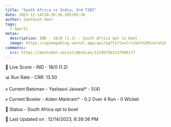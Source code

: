 ```yaml
---
title: "South Africa vs India, 3rd T20I"
date: 2023-12-14T20:39:36.205+05:30
author: Santhosh Veer
tags:
  - Sports
metas:
  description: IND - 18/0 (1.2) - South Africa opt to bowl
  image: https://ogimageblog.vercel.app/api/og?title=Cricket%20Score%20%F0%9F%8F%8F
comments:
  src: https://mastodon.social/@mskian/111567563137946177
---
```


🔴 Live Score - IND - 18/0 (1.2)  

📊 Run Rate - CRR: 13.50  

✊ Current Batsman - Yashasvi Jaiswal* - 5(4)  

✊ Current Bowler - Aiden Markram* - 0.2 Over 4 Run - 0 Wicket  

📑 Status - South Africa opt to bowl

<!--more-->

📝 Last Updated on : 12/14/2023, 8:39:36 PM
